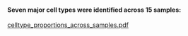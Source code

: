 #### Seven major cell types were identified across 15 samples:
[celltype_proportions_across_samples.pdf](https://github.com/user-attachments/files/17995169/celltype_proportions_across_samples.pdf)
